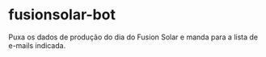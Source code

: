 # fusionsolar-bot

Puxa os dados de produção do dia do Fusion Solar e manda para a lista de e-mails indicada.
